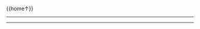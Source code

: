 <link rel="stylesheet" href="{{baseUrl}}/css/programming.css">

<div class="website-content">
<div id="toc">

{{home↑}}
  
</div>
<div id="main">

<include src="../thirdparty/text.md" /><hr><hr>

</div>
</div>